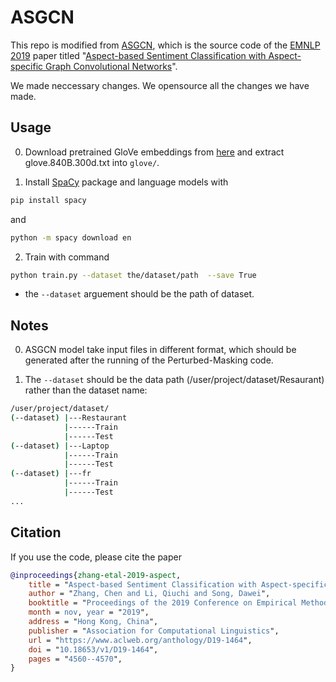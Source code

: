 # ASGCN

This repo is modified from [ASGCN](https://github.com/GeneZC/ASGCN), which is the source code of the
[EMNLP 2019](https://www.emnlp-ijcnlp2019.org/program/accepted/) paper titled "[Aspect-based Sentiment Classification with Aspect-specific Graph Convolutional Networks](https://arxiv.org/abs/1909.03477)".

We made neccessary changes. We opensource all the changes we have made.

## Usage
0. Download pretrained GloVe embeddings from [here](http://nlp.stanford.edu/data/wordvecs/glove.840B.300d.zip) and extract glove.840B.300d.txt into `glove/`.

1. Install [SpaCy](https://spacy.io/) package and language models with

```bash
pip install spacy
```

and

```bash
python -m spacy download en
```

2. Train with command

```bash
python train.py --dataset the/dataset/path  --save True
```

- the `--dataset` arguement should be the path of dataset.

## Notes

0. ASGCN model take input files in different format, which should be generated after the running of the Perturbed-Masking code.

1. The `--dataset` should be the data path (/user/project/dataset/Resaurant)  rather than the dataset name:

```bash
/user/project/dataset/
(--dataset) |---Restaurant
            |------Train
            |------Test
(--dataset) |---Laptop
            |------Train
            |------Test
(--dataset) |---fr
            |------Train
            |------Test
...
```

## Citation

If you use the code, please cite the paper

```bibtex
@inproceedings{zhang-etal-2019-aspect,
    title = "Aspect-based Sentiment Classification with Aspect-specific Graph Convolutional Networks",
    author = "Zhang, Chen and Li, Qiuchi and Song, Dawei",
    booktitle = "Proceedings of the 2019 Conference on Empirical Methods in Natural Language Processing and the 9th International Joint Conference on Natural Language Processing (EMNLP-IJCNLP)",
    month = nov, year = "2019",
    address = "Hong Kong, China",
    publisher = "Association for Computational Linguistics",
    url = "https://www.aclweb.org/anthology/D19-1464",
    doi = "10.18653/v1/D19-1464",
    pages = "4560--4570",
}
```
